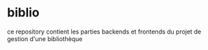 # biblio
ce repository contient les parties backends et frontends du projet de gestion d'une bibliothèque
